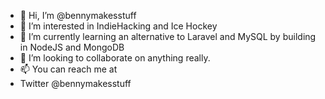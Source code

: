 - 👋 Hi, I’m @bennymakesstuff
- 👀 I’m interested in IndieHacking and Ice Hockey
- 🌱 I’m currently learning an alternative to Laravel and MySQL by building in NodeJS and MongoDB
- 💞️ I’m looking to collaborate on anything really.
- 📫 You can reach me at
- Twitter @bennymakesstuff
